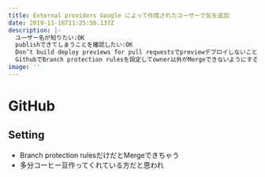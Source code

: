 ```yaml
---
title: External providers Google によって作成されたユーザーで気を追加
date: 2019-11-16T11:25:56.137Z
description: |-
  ユーザー名が知りたい:OK
  publishできてしまうことを確認したい:OK
  Don’t build deploy previews for pull requestsでpreviewデプロイしないことを見たい:OK
  GithubでBranch protection rulesを設定してowner以外がMergeできないようにする:
image: ''
---
```

# GitHub

## Setting

* Branch protection rulesだけだとMergeできちゃう
* 多分コーヒー豆作ってくれている方だと思われ
